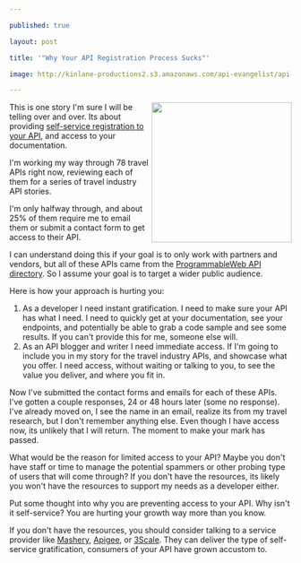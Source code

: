 ---
published: true
layout: post
title: '"Why Your API Registration Process Sucks"'
image: http://kinlane-productions2.s3.amazonaws.com/api-evangelist/api-registration.png
---

<a title="self-service registration to your API" href="http://www.apievangelist.com/ecosystem-building-blocks-detail.php?Building_Block_ID=198"><img class="c1" src="https://kinlane-productions2.s3.amazonaws.com/api-evangelist/api-registration.png" alt="" width="250" align="right" /></a>This is one story I'm sure I will be telling over and over. Its about providing <a title="self-service registration to your API" href="http://www.apievangelist.com/ecosystem-building-blocks-detail.php?Building_Block_ID=198">self-service registration to your API</a>, and access to your documentation.
<p>I'm working my way through 78 travel APIs right now, reviewing each of them for a series of travel industry API stories.
<p>I'm only halfway through, and about 25% of them require me to email them or submit a contact form to get access to their API.
<p>I can understand doing this if your goal is to only work with partners and vendors, but all of these APIs came from the <a title="Programmable Web API Directory" href="http://www.programmableweb.com/apis/directory">ProgrammableWeb API directory</a>. So I assume your goal is to target a wider public audience.
<p>Here is how your approach is hurting you:
<ol class="mainlist">
     <li>As a developer I need instant gratification. I need to make sure your API has what I need. I need to quickly get at your documentation, see your endpoints, and potentially be able to grab a code sample and see some results. If you can't provide this for me, someone else will.
     </li>
     <li>As an API blogger and writer I need immediate access. If I'm going to include you in my story for the travel industry APIs, and showcase what you offer. I need access, without waiting or talking to you, to see the value you deliver, and where you fit in.
     </li>
</ol>Now I've submitted the contact forms and emails for each of these APIs. I've gotten a couple responses, 24 or 48 hours later (some no response). I've already moved on, I see the name in an email, realize its from my travel research, but I don't remember anything else. Even though I have access now, its unlikely that I will return. The moment to make your mark has passed.
<p>What would be the reason for limited access to your API? Maybe you don't have staff or time to manage the potential spammers or other probing type of users that will come through? If you don't have the resources, its likely you won't have the resources to support my needs as a developer either.
<p>Put some thought into why you are preventing access to your API. Why isn't it self-service? You are hurting your growth way more than you know.
<p>If you don't have the resources, you should consider talking to a service provider like <a title="Mashery" href="http://blog.apievangelist.com/2010/10/10/mashery-api-services/">Mashery</a>, <a title="Apigee" href="http://blog.apievangelist.com/2010/10/10/apigee-api-services/">Apigee</a>, or <a title="3Scale" href="http://blog.apievangelist.com/2010/10/10/3scale-api-services/">3Scale</a>. They can deliver the type of self-service gratification, consumers of your API have grown accustom to.



